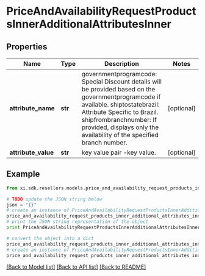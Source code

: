 # PriceAndAvailabilityRequestProductsInnerAdditionalAttributesInner


## Properties

Name | Type | Description | Notes
------------ | ------------- | ------------- | -------------
**attribute_name** | **str** | governmentprogramcode: Special Discount details will be provided based on the governmentprogramcode if available. shiptostatebrazil: Attribute Specific to Brazil. shipfrombranchnumber: If provided, displays only the availability of the specified branch number. | [optional] 
**attribute_value** | **str** | key value pair -key value. | [optional] 

## Example

```python
from xi.sdk.resellers.models.price_and_availability_request_products_inner_additional_attributes_inner import PriceAndAvailabilityRequestProductsInnerAdditionalAttributesInner

# TODO update the JSON string below
json = "{}"
# create an instance of PriceAndAvailabilityRequestProductsInnerAdditionalAttributesInner from a JSON string
price_and_availability_request_products_inner_additional_attributes_inner_instance = PriceAndAvailabilityRequestProductsInnerAdditionalAttributesInner.from_json(json)
# print the JSON string representation of the object
print PriceAndAvailabilityRequestProductsInnerAdditionalAttributesInner.to_json()

# convert the object into a dict
price_and_availability_request_products_inner_additional_attributes_inner_dict = price_and_availability_request_products_inner_additional_attributes_inner_instance.to_dict()
# create an instance of PriceAndAvailabilityRequestProductsInnerAdditionalAttributesInner from a dict
price_and_availability_request_products_inner_additional_attributes_inner_form_dict = price_and_availability_request_products_inner_additional_attributes_inner.from_dict(price_and_availability_request_products_inner_additional_attributes_inner_dict)
```
[[Back to Model list]](../README.md#documentation-for-models) [[Back to API list]](../README.md#documentation-for-api-endpoints) [[Back to README]](../README.md)


